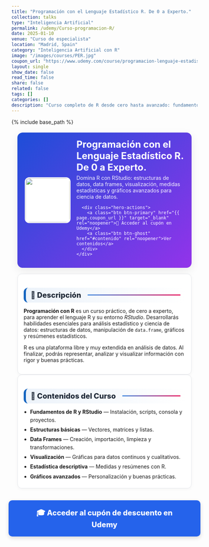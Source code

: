 ```yaml
---
title: "Programación con el Lenguaje Estadístico R. De 0 a Experto."
collection: talks
type: "Inteligencia Artificial"
permalink: /udemy/Curso-programacion-R/
date: 2025-01-10
venue: "Curso de especialista"
location: "Madrid, Spain"
category: "Inteligencia Artificial con R"
image: "/images/courses/PER.jpg"
coupon_url: "https://www.udemy.com/course/programacion-lenguaje-estadistico-r/?couponCode=OCT_2025"
layout: single
show_date: false
read_time: false
share: false
related: false
tags: []
categories: []
description: "Curso completo de R desde cero hasta avanzado: fundamentos, manipulación de datos, visualización, estadística y buenas prácticas en RStudio."
---
```


{% include base_path %}

<!-- ✅ SEO básico -->
<link rel="canonical" href="{{ site.url }}{{ page.permalink }}">
<meta name="robots" content="index,follow">
<meta name="description" content="Aprende R paso a paso: RStudio, estructuras de datos, data frames, visualización, medidas estadísticas y gráficos avanzados. Con cupón Udemy.">

<!-- ✅ Open Graph / Twitter -->
<meta property="og:title" content="Programación con R — De 0 a Experto">
<meta property="og:description" content="Domina R para estadística y ciencia de datos: fundamentos, data frames, visualización y análisis. Curso práctico con RStudio.">
<meta property="og:type" content="website">
<meta property="og:url" content="{{ site.url }}{{ page.permalink }}">
<meta property="og:image" content="{{ site.url }}{{ page.image }}">
<meta property="og:image:width" content="1200"><meta property="og:image:height" content="630">

<meta name="twitter:card" content="summary_large_image">
<meta name="twitter:title" content="Programación con R — De 0 a Experto">
<meta name="twitter:description" content="Curso completo de R con RStudio: datos, gráficos, estadísticas y buenas prácticas.">
<meta name="twitter:image" content="{{ site.url }}{{ page.image }}">

<!-- ✅ JSON-LD (Course + Offer) -->
<script type="application/ld+json">
{
  "@context":"https://schema.org",
  "@type":"Course",
  "name":"Programación con el Lenguaje Estadístico R. De 0 a Experto.",
  "description":"Curso completo para aprender R con RStudio: estructuras de datos, data frames, visualización, medidas estadísticas y gráficos avanzados.",
  "provider":{"@type":"Organization","name":"Udemy","sameAs":"https://www.udemy.com"},
  "educationalCredentialAwarded":"Certificado de finalización",
  "inLanguage":"es",
  "url":"{{ page.coupon_url }}",
  "image":"{{ site.url }}{{ page.image }}",
  "isAccessibleForFree":false,
  "hasCourseInstance":{
    "@type":"CourseInstance",
    "courseMode":"online",
    "courseWorkload":"PT10H",
    "inLanguage":"es",
    "startDate":"2025-01-01",
    "endDate":"2025-12-31",
    "eventAttendanceMode":"https://schema.org/OnlineEventAttendanceMode",
    "eventStatus":"https://schema.org/EventScheduled",
    "location":{"@type":"VirtualLocation","url":"https://www.udemy.com"},
    "organizer":{"@type":"Organization","name":"Udemy","url":"https://www.udemy.com"},
    "performer":{"@type":"Person","name":"Manuel Castillo-Cara","url":"https://www.manuelcastillo.eu/"},
    "offers":{
      "@type":"Offer",
      "url":"{{ page.coupon_url }}",
      "priceCurrency":"USD",
      "price":"12.00",
      "availability":"https://schema.org/InStock",
      "validFrom":"2025-04-01",
      "category":"Education"
    }
  }
}
</script>

<!-- 🎨 Estilos (mismos que plantilla unificada) -->
<style>
  :root{
    --ink:#1f2937; --muted:#6b7280; --bd:#e5e7eb; --soft:#f8fafc;
    --card:#ffffff; --brand:#1565c0; --brand2:#0b67b8;
    --cta:#2563eb;           /* azul principal */
    --cta-hover:#1d4ed8;     /* hover */
    --cta-soft:#eaf1ff;      /* fondo suave en promo/pills */
  }

  .course-wrap{max-width:1050px;margin:0 auto;padding:0 1rem}

  /* ===== HERO ===== */
  .course-hero{
    display:flex; gap:1rem; align-items:center; flex-wrap:wrap;
    background:linear-gradient(135deg,#1d4ed8 0%, #9333ea 100%);
    color:#fff; border-radius:14px; padding:1rem 1.25rem; margin:1.25rem 0 1rem;
    box-shadow:0 8px 24px rgba(0,0,0,.08);
  }
  .course-hero img{
    width:120px; height:120px; object-fit:cover; border-radius:12px;
    background:#fff; border:2px solid rgba(255,255,255,.7);
  }
  .course-hero h1{font-size:1.6rem; margin:.1rem 0 .3rem; line-height:1.2}
  .course-hero p{margin:0; opacity:.95}

  .hero-actions{
    display:flex; justify-content:center; align-items:center;
    gap:.6rem; flex-wrap:wrap; margin-top:.8rem; text-align:center;
  }

  /* ===== BOTONES ===== */
  .btn{
    display:inline-block; padding:.65em 1.05em; border-radius:10px;
    font-weight:800; text-decoration:none; border:0; cursor:pointer;
    transition: transform .06s ease, box-shadow .15s ease, background-color .15s ease;
  }
  .btn:hover{ transform:translateY(-1px); box-shadow:0 6px 16px rgba(0,0,0,.18) }
  .btn:active{ transform:translateY(0); box-shadow:0 3px 10px rgba(0,0,0,.12) }

  .btn-primary{ background:var(--cta); color:#fff !important; }
  .btn-primary:hover{ background:var(--cta-hover) !important; }

  /* Secundario para “Ver contenidos” (azul oscuro sólido) */
  .btn-ghost{ background:#1e40af; color:#fff !important; border:none; }
  .btn-ghost:hover{ background:#1e3a8a; }

  /* ===== SECCIONES ===== */
  .section-title{
    display:flex; align-items:center; gap:.5rem;
    font-size:1.25rem; font-weight:800; color:var(--ink);
    background:linear-gradient(90deg, rgba(21,101,192,.08), #fff);
    border-left:6px solid var(--brand);
    border-radius:12px; padding:.5rem .8rem; margin:1.3rem 0 .8rem;
  }
  .section-title::after{
    content:""; flex:1; height:3px; margin-left:.6rem;
    background:linear-gradient(to right,#4a90e2,#e91e63); border-radius:2px;
  }

  .card{ background:var(--card); border:1px solid var(--bd); border-radius:12px;
         padding:1rem; box-shadow:0 2px 10px rgba(0,0,0,.04); }
  .list{ margin:.35rem 0 0; padding-left:1.1rem }
  .list li{ margin:.28rem 0; line-height:1.55 }

  /* CTA inferior centrado y grande */
  .cta-center{ display:flex; justify-content:center; margin:2rem 0; }
  .cta-center .btn-primary{
    padding:1em 2.5em; font-size:1.25rem; min-width:clamp(260px,50vw,420px);
    text-align:center; box-shadow:0 4px 12px rgba(0,0,0,.15);
  }

  /* Ocultar meta del theme (Published, tags, etc.) */
  .page__meta, .page__meta-title, .page__taxonomy, .page__date,
  .page__content .page__meta, .page__content .page__taxonomy{
    display:none !important;
  }
</style>

<div class="course-wrap">

  <!-- HERO -->
  <section class="course-hero">
    <img src="{{ page.image }}" alt="Curso de R">
    <div style="flex:1">
      <h1>Programación con el Lenguaje Estadístico R. De 0 a Experto.</h1>
      <p>Domina R con RStudio: estructuras de datos, data frames, visualización, medidas estadísticas y gráficos avanzados para ciencia de datos.</p>

      <div class="hero-actions">
        <a class="btn btn-primary" href="{{ page.coupon_url }}" target="_blank" rel="noopener">🚀 Acceder al cupón en Udemy</a>
        <a class="btn btn-ghost" href="#contenido" rel="noopener">Ver contenidos</a>
      </div>
    </div>
  </section>

  <!-- DESCRIPCIÓN (Fila 1) -->
  <div class="card">
    <h2 id="descripcion" class="section-title">📘 Descripción</h2>
    <p><strong>Programación con R</strong> es un curso práctico, de cero a experto, para aprender el lenguaje R y su entorno <em>RStudio</em>. Desarrollarás habilidades esenciales para análisis estadístico y ciencia de datos: estructuras de datos, manipulación de <code>data.frame</code>, gráficos y resúmenes estadísticos.</p>
    <p>R es una plataforma libre y muy extendida en análisis de datos. Al finalizar, podrás representar, analizar y visualizar información con rigor y buenas prácticas.</p>
  </div>

  <!-- CONTENIDOS (Fila 2) -->
  <div class="card">
    <h2 id="contenido" class="section-title">🧭 Contenidos del Curso</h2>
    <ul class="list">
      <li><strong>Fundamentos de R y RStudio</strong> — Instalación, scripts, consola y proyectos.</li>
      <li><strong>Estructuras básicas</strong> — Vectores, matrices y listas.</li>
      <li><strong>Data Frames</strong> — Creación, importación, limpieza y transformaciones.</li>
      <li><strong>Visualización</strong> — Gráficas para datos continuos y cualitativos.</li>
      <li><strong>Estadística descriptiva</strong> — Medidas y resúmenes con R.</li>
      <li><strong>Gráficos avanzados</strong> — Personalización y buenas prácticas.</li>
    </ul>
  </div>

  <!-- CTA inferior -->
  <div class="cta-center">
    <a class="btn btn-primary" href="{{ page.coupon_url }}" target="_blank" rel="noopener">🎓 Acceder al cupón de descuento en Udemy</a>
  </div>
</div>